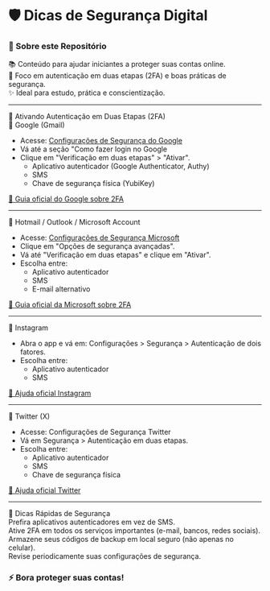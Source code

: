 <h1> 🛡️ Dicas de Segurança Digital </h1>

<h3>🚀 Sobre este Repositório</h3>

📚 Conteúdo para ajudar iniciantes a proteger suas contas online.<br>
🔐 Foco em autenticação em duas etapas (2FA) e boas práticas de segurança.<br>
✨ Ideal para estudo, prática e conscientização.

<hr>

📌 Ativando Autenticação em Duas Etapas (2FA)<br>
🔹 Google (Gmail)<br>
 <ul class="Gmail">
	<li> Acesse: <a href="https://myaccount.google.com/security"> Configurações de Segurança do Google</a></li>
	<li>Vá até a seção "Como fazer login no Google</li>
		<li>Clique em "Verificação em duas etapas" > "Ativar".
	       	<ul>
	           <li>Aplicativo autenticador (Google Authenticator, Authy)</li>
	           <li>SMS</li>
	           <li>Chave de segurança física (YubiKey)</li>
		</ul>
		</li>
 </ul>

[🔗 Guia oficial do Google sobre 2FA](https://myaccount.google.com/security)

<hr>

🔹 Hotmail / Outlook / Microsoft Account
<ul class="Microsoft">
	<li> Acesse: <a href="https://account.microsoft.com/security"> Configurações de Segurança Microsoft</a></li>
	<li>Clique em "Opções de segurança avançadas".</li>
	<li>Vá até "Verificação em duas etapas" e clique em "Ativar".</li>
		<li>Escolha entre:
	       	<ul>
	           <li>Aplicativo autenticador</li>
	           <li>SMS</li>
	           <li>E-mail alternativo</li>
		</ul>
		</li>
 </ul>

[🔗 Guia oficial da Microsoft sobre 2FA](https://support.microsoft.com/pt-br/account-billing/como-usar-a-verifica%C3%A7%C3%A3o-em-duas-etapas-para-sua-conta-microsoft-c7910146-672f-01e9-50a0-93b4585e7eb4)

<hr>

🔹 Instagram
<ul class="Instagram">
	<li> Abra o app e vá em: Configurações > Segurança > Autenticação de dois fatores. </li>
		<li>Escolha entre:
	       	<ul>
	           <li>Aplicativo autenticador</li>
	           <li>SMS</li>
	           </ul>
		</li>
 </ul>

[🔗 Ajuda oficial Instagram](https://help.instagram.com/566810106808145)

<hr>

🔹 Twitter (X)
<ul class="Twitter">
	<li> Acesse: Configurações de Segurança Twitter </li>
	<li> Vá em Segurança > Autenticação em duas etapas. </li>
		<li>Escolha entre:
	       	<ul>
	           <li>Aplicativo autenticador</li>
	           <li>SMS</li>
	           <li>Chave de segurança física</li>
	           </ul>
		</li>
 </ul
	   
[🔗 Ajuda oficial Twitter](https://help.x.com/pt/managing-your-account/two-factor-authentication)

<hr>

🎯 Dicas Rápidas de Segurança <br>
Prefira aplicativos autenticadores em vez de SMS. <br>
Ative 2FA em todos os serviços importantes (e-mail, bancos, redes sociais). <br>
Armazene seus códigos de backup em local seguro (não apenas no celular). <br>
Revise periodicamente suas configurações de segurança. <br>

<h3>⚡ Bora proteger suas contas! </h3>
